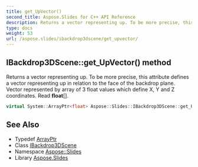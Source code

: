 ```yaml
---
title: get_UpVector()
second_title: Aspose.Slides for C++ API Reference
description: Returns a vector representing up. To be more precise, this attribute defines a vector representing up in relation to the face of the backdrop plane. Vector represented by array of 3 float values which define X, Y and Z coordinates. Read float[].
type: docs
weight: 53
url: /aspose.slides/ibackdrop3dscene/get_upvector/
---
```

## IBackdrop3DScene::get_UpVector() method


Returns a vector representing up. To be more precise, this attribute defines a vector representing up in relation to the face of the backdrop plane. Vector represented by array of 3 float values which define X, Y and Z coordinates. Read **float**[].

```cpp
virtual System::ArrayPtr<float> Aspose::Slides::IBackdrop3DScene::get_UpVector()=0
```

## See Also

* Typedef [ArrayPtr](../../../system/arrayptr/)
* Class [IBackdrop3DScene](../)
* Namespace [Aspose::Slides](../../)
* Library [Aspose.Slides](../../../)